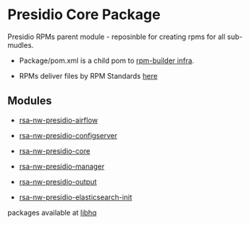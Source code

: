 # Presidio Core Package
Presidio RPMs parent module - reposinble for creating rpms for all sub-mudles. 

* Package/pom.xml is a child pom to [rpm-builder infra](https://github.rsa.lab.emc.com/asoc/rpm-builder).

* RPMs deliver files by RPM Standards [here](https://wiki.na.rsa.net/display/RPA/RPM+Standards+-+Consistency+and+Cloud+Friendly)

## Modules

* [rsa-nw-presidio-airflow](/package/rsa-nw-presidio-airflow/README.md)
    
* [rsa-nw-presidio-configserver](/package/rsa-nw-presidio-configserver/README.md)

* [rsa-nw-presidio-core](/package/rsa-nw-presidio-core/README.md)

* [rsa-nw-presidio-manager](/package/rsa-nw-presidio-manager/README.md)
   
* [rsa-nw-presidio-output](/package/rsa-nw-presidio-output/README.md)

* [rsa-nw-presidio-elasticsearch-init](/package/rsa-nw-presidio-elasticsearch-init/README.md)

packages available at [libhq](http://libhq-ro.rsa.lab.emc.com/SA/YUM/centos7/RSA/)
